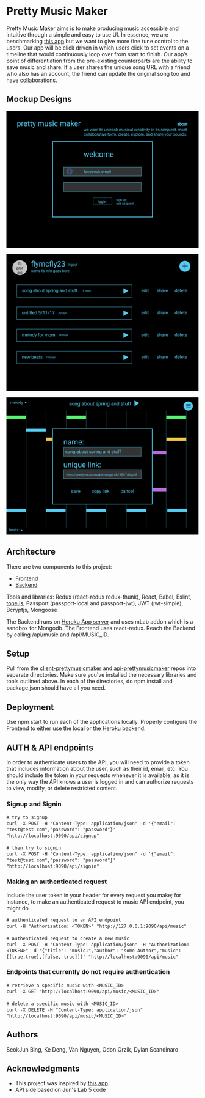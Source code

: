 # Pretty Music Maker

Pretty Music Maker aims is to make producing music accessible and intuitive through a simple and easy to use UI. In essence, we are benchmarking [this app](https://musiclab.chromeexperiments.com/Melody-Maker) but we want to give more fine tune control to the users. Our app will be click driven in which users click to set events on a timeline that would continuously loop over from start to finish. Our app’s point of differentiation from the pre-existing counterparts are the ability to save music and share. If a user shares the unique song URL with a friend who also has an account, the friend can update the original song too and have collaborations.

## Mockup Designs
![](./images/welcome%20page.png)

![](./images/user%20profile.png)

![](./images/editor.png)

## Architecture

There are two components to this project:
* [Frontend](https://github.com/dartmouth-cs52-17S/project-client-prettymusicmaker)
* [Backend](https://github.com/dartmouth-cs52-17S/project-api-prettymusicmaker)

Tools and libraries: Redux (react-redux redux-thunk), React, Babel, Eslint, [tone.js](https://github.com/Tonejs/Tone.js/), Passport (passport-local and passport-jwt), JWT (jwt-simple), Bcryptjs, Mongoose

The Backend runs on [Heroku App server](https://prettymusicmaker.herokuapp.com) and uses mLab addon which is a sandbox for Mongodb. The Frontend uses react-redux. Reach the Backend by calling /api/music and /api/MUSIC_ID.

## Setup

Pull from the [client-prettymusicmaker](https://github.com/dartmouth-cs52-17S/project-client-prettymusicmaker) and [api-prettymusicmaker](https://github.com/dartmouth-cs52-17S/project-api-prettymusicmaker) repos into separate directories. Make sure you've installed the necessary libraries and tools outlined above. In each of the directories, do npm install and package.json should have all you need.


## Deployment

Use npm start to run each of the applications locally. Properly configure the Frontend to either use the local or the Heroku backend.


## AUTH & API endpoints

In order to authenticate users to the API, you will need to provide a token that includes information about the user, such as their id, email, etc. You should include the token in your requests whenever it is available, as it is the only way the API knows a user is logged in and can authorize requests to view, modify, or delete restricted content.

### Signup and Signin

```
# try to signup
curl -X POST -H "Content-Type: application/json" -d '{"email": "test@test.com","password": "password"}' "http://localhost:9090/api/signup"

# then try to signin
curl -X POST -H "Content-Type: application/json" -d '{"email": "test@test.com","password": "password"}' "http://localhost:9090/api/signin"
```

### Making an authenticated request

Include the user token in your header for every request you make; for instance, to make an authenticated request to music API endpoint, you might do

```
# authenticated request to an API endpoint
curl -H "Authorization: <TOKEN>" "http://127.0.0.1:9090/api/music"

# authenticated request to create a new music
curl -X POST -H "Content-Type: application/json" -H "Authorization: <TOKEN>" -d '{"title": "music1","author": "some Author","music": [[true,true],[false, true]]}' "http://localhost:9090/api/music"
```

### Endpoints that currently do not require authentication
```
# retrieve a specific music with <MUSIC_ID>
curl -X GET "http://localhost:9090/api/music/<MUSIC_ID>"

# delete a specific music with <MUSIC_ID>
curl -X DELETE -H "Content-Type: application/json" "http://localhost:9090/api/music/<MUSIC_ID>"
```

## Authors

SeokJun Bing,
Ke Deng,
Van Nguyen,
Odon Orzik,
Dylan Scandinaro

## Acknowledgments
* This project was inspired by [this app](https://musiclab.chromeexperiments.com/Melody-Maker).
* API side based on Jun's Lab 5 code
